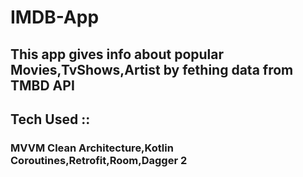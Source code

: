 # IMDB-App
## This app gives info about popular Movies,TvShows,Artist by fething data from TMBD API
## Tech Used ::

### MVVM Clean Architecture,Kotlin Coroutines,Retrofit,Room,Dagger 2
